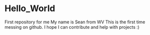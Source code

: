 # Hello_World
First repository for me 
My name is Sean from WV
This is the first time messing on github. I hope I can contribute and help with projects :) 
